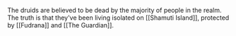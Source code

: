 The druids are believed to be dead by the majority of people in the realm. The truth is that they've been living isolated on [[Shamuti Island]], protected by [[Fudrana]] and [[The Guardian]].